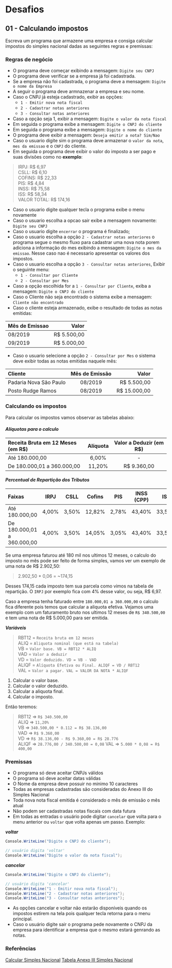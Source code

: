 # Desafios

## **01 - Calculando impostos**

Escreva um programa que armazene uma empresa e consiga calcular impostos do simples nacional dadas as seguintes regras e premissas:

### **Regras de negócio**

- O programa deve começar exibindo a mensagem: `Digite seu CNPJ`
- O programa deve verificar se a empresa já foi cadastrada.
- Se a empresa não foi cadastrada, o programa deve a mensagem: `Digite o nome da Empresa`
- A seguir o programa deve armnazenar a empresa e seu nome.
- Caso o CNPJ já esteja cadastrado, exibir as opções:
  - `1 - Emitir nova nota fiscal`
  - `2 - Cadastrar notas anteriores`
  - `3 - Consultar notas anteriores`
- Caso a opção seja 1, exibir a mensagem: `Digite o valor da nota fiscal`
- Em seguida o programa exibe a mensagem: `Digite o CNPJ do cliente`
- Em seguida o programa exibe a mensagem: `Digite o nome do cliente`
- O programa deve exibir a mensagem: `Deseja emitir a nota? Sim/Nao`
- Caso o usuario digite sim o programa deve armazenar o `valor da nota`, `mes da emissao` e o `CNPJ` do cliente.
- Em seguida o programa deve exibir o valor do imposto a ser pago e suas divisões como no **exemplo**:

> IRPJ: R$ 6,97 <br>
> CSLL: R$ 6,10 <br>
> COFINS: R$ 22,33 <br>
> PIS: R$ 4,84 <br>
> INSS: R$ 75,58 <br>
> ISS: R$ 58,34 <br>
> VALOR TOTAL: R$ 174,16

- Caso o usuario digite qualquer tecla o programa exibe o menu novamente
- Caso o usuario escolha a opcao sair exibe a mensagem novamente: `Digite seu CNPJ`
- Caso o usuario digite `encerrar` o programa é finalizado;
- Caso o usuario escolha a opção `2 - Cadastrar notas anteriores` o programa segue o mesmo fluxo para cadastrar uma nova nota porem adiciona a informação do mes exibindo a mensagem: `Digite o mes da emissao`. Nesse caso nao é necessario apresentar os valores dos impostos.
- Caso o usuario escolha a opção `3 - Consultar notas anteriores`, Exibir o seguinte menu:
  - `1 - Consultar por Cliente`
  - `2 - Consultar por Mes`
- Caso a opção escolhida for a `1 - Consultar por Cliente`, exiba a mensagem: `Digite o CNPJ do cliente`
- Caso o Cliente não seja encontrado o sistema exibe a mensagem: `Cliente não encontrado`
- Caso o cliente esteja armazenado, exibe o resultado de todas as notas emitidas:

| Mês de Emissao  | Valor       |
| :---            |        ---: |
| 08/2019         | R$ 5.500,00 |
| 09/2019         | R$ 5.000,00 |

- Caso o usuario selecione a opção `2 - Consultar por Mes` o sistema deve exibir todas as notas emitidas naquele mês:

| Cliente                | Mês de Emissão  | Valor        |
| :---                   | :---:           |         ---: |
| Padaria Nova São Paulo | 08/2019         | R$ 5.500,00  |
| Posto Rudge Ramos      | 08/2019         | R$ 15.000,00 |

### **Calculando os impostos**

Para calcular os impostos vamos observar as tabelas abaixo:

#### _Alíquotas para o calculo_

| Receita Bruta em 12 Meses (em R$) | Alíquota        | Valor a Deduzir (em R$) |
| :---                              | :---:           | :---:                   |
| Até 180.000,00                    | 6,00%           | -                       |
| De 180.000,01 a 360.000,00        | 11,20%          | R$ 9.360,00             |

#### _Percentual de Repartição dos Tributos_

| Faixas                            | IRPJ            | CSLL          | Cofins | PIS   | INSS (CPP) | ISS    |
| :---                              | :---:           | :---:         | :---:  | :---: | :---:      | :---:  |
| Até 180.000,00                    | 4,00%           | 3,50%         | 12,82% | 2,78% | 43,40%     | 33,50% |
| De 180.000,01 a 360.000,00        | 4,00%           | 3,50%         | 14,05% | 3,05% | 43,40%     | 33,50% |

Se uma empresa faturou até 180 mil nos ultimos 12 meses, o calculo do imposto no mês pode ser feito de forma simples, vamos ver um exemplo de uma nota de R$ 2.902,50:

> 2.902,50 * 0,06 = ~174,15

Desses 174,15 cada imposto tem sua parcela como vimos na tabela de repartição. O `IRPJ` por exemplo fica com 4% desse valor, ou seja, R$ 6,97.

Caso a empresa tenha faturado entre `180.000,01 a 360.000,00` o calculo fica diferente pois temos que calcular a aliquota efetiva. Vejamos uma exemplo com um faturamento bruto nos ultimos 12 meses de `R$ 340.500,00` e tem uma nota de R$ 5.000,00 para ser emitida.

***Variáveis***

> RBT12 = `Receita bruta em 12 meses` <br>
> ALIQ  = `Aliquota nominal (que está na tabela)` <br>
> VB    = `Valor base. VB = RBT12 * ALIQ` <br>
> VAD   = `Valor a deduzir` <br>
> VD    = `Valor deduzido. VD = VB - VAD` <br>
> ALIQF = `Alíquota Efetiva ou Final. ALIQF = VD / RBT12` <br>
> VAL   = `Valor a pagar. VAL = VALOR DA NOTA * ALIQF` <br>

1. Calcular o valor base.
2. Calcular o valor deduzido.
3. Calcular a aliquota final.
4. Calcular o imposto.

Então teremos:

> RBT12 => `R$ 340.500,00` <br>
> ALIQ => `11,20%` <br>
> VB => `340.500,00 * 0.112 = R$ 38.136,00` <br>
> VAD => `R$ 9.360,00` <br>
> VD => `R$ 38.136,00 - R$ 9.360,00 = R$ 28.776` <br>
> ALIQF => `28.776,00 / 340.500,00 = 0,08`
> VAL => `5.000 * 0,08 = R$ 400,00`

### **Premissas**

- O programa só deve aceitar CNPJs válidos
- O programa só deve aceitar datas válidas
- O Nome da empresa deve possuir no minimo 10 caracteres
- Todas as empresas cadastradas são consideradas do Anexo III do Simples Nacional
- Toda nova nota fiscal emitida é considerado o mês de emissão o mês atual
- Não podem ser cadastradas notas fiscais com data futura
- Em todas as entradas o usuário pode digitar `cancelar` que volta para o menu anterior ou `voltar` que volta apenas um passo. Exemplo:

***voltar***

```csharp
Console.WriteLine("Digite o CNPJ do cliente");

// usuário digita 'voltar'
Console.WriteLine("Digite o valor da nota fiscal");
```

***cancelar***

```csharp
Console.WriteLine("Digite o CNPJ do cliente");

// usuário digita 'cancelar'
Console.WriteLine("1 - Emitir nova nota fiscal");
Console.WriteLine("2 - Cadastrar notas anteriores");
Console.WriteLine("3 - Consultar notas anteriores");
```

- As opções cancelar e voltar não estarão disponíveis quando os impostos estirem na tela pois qualquer tecla retorna para o menu principal.
- Caso o usuário digite sair o programa pede novamente o CNPJ da empresa para identificar a empresa que o mesmo estará genrando as notas.

### **Referências**

[Calcular Simples Nacional](https://www.dicionariofinanceiro.com/calcular-simples-nacional/)
[Tabela Anexo III Simples Nacional](http://www.planalto.gov.br/ccivil_03/leis/LCP/Lcp123.htm#anexoiii)

